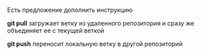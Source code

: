 Есть предложение дополнить инструкцию

**git pull** загружает ветку из удаленного репозитория и сразу же объединяет ее с текущей веткой

**git push** переносит локальную ветку в другой репозиторий